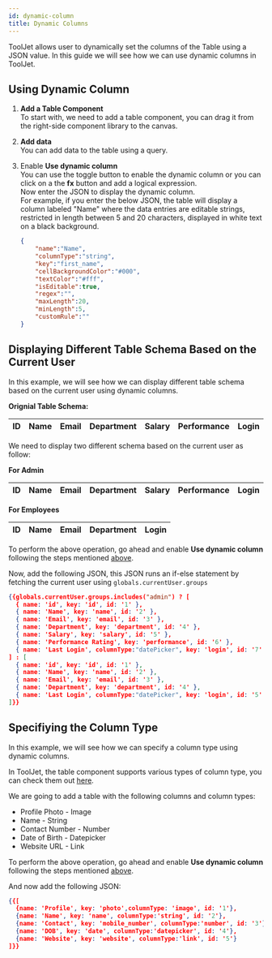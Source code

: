 ```yaml
---
id: dynamic-column
title: Dynamic Columns
---
```


ToolJet allows user to dynamically set the columns of the Table using a JSON value. In this guide we will see how we can use dynamic columns in ToolJet.

<div style={{paddingTop:'24px'}}>

## Using Dynamic Column

1. **Add a Table Component** <br/>
    To start with, we need to add a table component, you can drag it from the right-side component library to the canvas.

2. **Add data** <br/>
    You can add data to the table using a query.

3. Enable **Use dynamic column** <br/>
    You can use the toggle button to enable the dynamic column or you can click on a the **fx** button and add a logical expression. <br/>
    Now enter the JSON to display the dynamic column. <br/>
    For example, if you enter the below JSON, the table will display a column labeled "Name" where the data entries are editable strings, restricted in length between 5 and 20 characters, displayed in white text on a black background.

    ```json
    {
        "name":"Name",
        "columnType":"string",
        "key":"first_name",
        "cellBackgroundColor":"#000",
        "textColor":"#fff",
        "isEditable":true,
        "regex":"",
        "maxLength":20,
        "minLength":5,
        "customRule":""
    }
    ```

</div>

<div style={{paddingTop:'24px'}}>

## Displaying Different Table Schema Based on the Current User

In this example, we will see how we can display different table schema based on the current user using dynamic columns.

**Orignial Table Schema:**

| ID | Name | Email | Department | Salary | Performance | Login |
|----|------|-------|------------|--------|-------------|-------|

We need to display two different schema based on the current user as follow:

**For Admin**

| ID | Name | Email | Department | Salary | Performance | Login |
|----|------|-------|------------|--------|-------------|-------|

**For Employees**

| ID | Name | Email | Department | Login |
|----|------|-------|------------|-------|

To perform the above operation, go ahead and enable **Use dynamic column** following the steps mentioned [above](#using-dynamic-column).

Now, add the following JSON, this JSON runs an if-else statement by fetching the current user using `globals.currentUser.groups`

```json
{{globals.currentUser.groups.includes("admin") ? [
  { name: 'id', key: 'id', id: '1' },
  { name: 'Name', key: 'name', id: '2' },
  { name: 'Email', key: 'email', id: '3' },
  { name: 'Department', key: 'department', id: '4' },
  { name: 'Salary', key: 'salary', id: '5' },
  { name: 'Performance Rating', key: 'performance', id: '6' },
  { name: 'Last Login', columnType:"datePicker", key: 'login', id: '7' }
] : [
  { name: 'id', key: 'id', id: '1' },
  { name: 'Name', key: 'name', id: '2' },
  { name: 'Email', key: 'email', id: '3' },
  { name: 'Department', key: 'department', id: '4' },
  { name: 'Last Login', columnType:"datePicker", key: 'login', id: '5' }
]}}
```

</div>

<div style={{paddingTop:'24px'}}>

## Specifiying the Column Type

In this example, we will see how we can specify a column type using dynamic columns.

In ToolJet, the table component supports various types of column type, you can check them out [here](./columns.md).

We are going to add a table with the following columns and column types:
- Profile Photo - Image
- Name - String
- Contact Number - Number
- Date of Birth - Datepicker
- Website URL - Link

To perform the above operation, go ahead and enable **Use dynamic column** following the steps mentioned [above](#using-dynamic-column).

And now add the following JSON:
```json
{{[
  {name: 'Profile', key: 'photo',columnType: 'image', id: '1'},
  {name: 'Name', key: 'name', columnType:'string', id: '2'},
  {name: 'Contact', key: 'mobile_number', columnType:'number', id: '3'},
  {name: 'DOB', key: 'date', columnType:'datepicker', id: '4'}, 
  {name: 'Website', key: 'website', columnType:'link', id: '5'}
]}}
```

</div>
